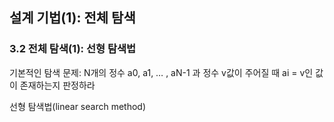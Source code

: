 ## 설계 기법(1): 전체 탐색

### 3.2 전체 탐색(1): 선형 탐색법

기본적인 탐색 문제: N개의 정수 a0, a1, … , aN-1 과 정수 v값이 주어질 때 ai = v인 값이 존재하는지 판정하라

선형 탐색법(linear search method)
